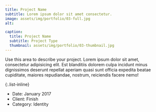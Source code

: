 ```yaml
---
title: Project Name
subtitle: Lorem ipsum dolor sit amet consectetur.
image: assets/img/portfolio/03-full.jpg
alt: 

caption:
  title: Project Name
  subtitle: Project Type
  thumbnail: assets/img/portfolio/03-thumbnail.jpg
---
```

Use this area to describe your project. Lorem ipsum dolor sit amet, consectetur adipisicing elit. Est blanditiis dolorem culpa incidunt minus dignissimos deserunt repellat aperiam quasi sunt officia expedita beatae cupiditate, maiores repudiandae, nostrum, reiciendis facere nemo!

{:.list-inline}
- Date: January 2017
- Client: Finish
- Category: Identity

